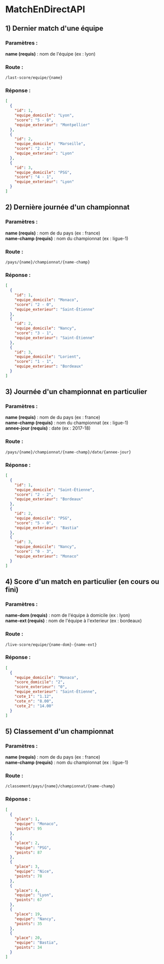 # MatchEnDirectAPI

## 1) Dernier match d'une équipe

### Paramètres :


<b>name (requis)</b> : nom de l'équipe (ex : lyon)

### Route :

```
/last-score/equipe/{name}
```

### Réponse :

```json
[
  {
    "id": 1,
    "equipe_domicile": "Lyon",
    "score": "5 - 0",
    "equipe_exterieur": "Montpellier"
  },
  {
    "id": 2,
    "equipe_domicile": "Marseille",
    "score": "2 - 1",
    "equipe_exterieur": "Lyon"
  },
  {
    "id": 3,
    "equipe_domicile": "PSG",
    "score": "4 - 1",
    "equipe_exterieur": "Lyon"
  }
]
```


## 2) Dernière journée d'un championnat

### Paramètres :

<b>name (requis)</b> : nom de du pays (ex : france) <br>
<b>name-champ (requis)</b> : nom du championnat (ex : ligue-1)

### Route :

```
/pays/{name}/championnat/{name-champ}
```

### Réponse :

```json
[
  {
    "id": 1,
    "equipe_domicile": "Monaco",
    "score": "2 - 0",
    "equipe_exterieur": "Saint-Étienne"
  },
  {
    "id": 2,
    "equipe_domicile": "Nancy",
    "score": "3 - 1",
    "equipe_exterieur": "Saint-Étienne"
  },
  {
    "id": 3,
    "equipe_domicile": "Lorient",
    "score": "1 - 1",
    "equipe_exterieur": "Bordeaux"
  }
]
```

## 3) Journée d'un championnat en particulier

### Paramètres :

<b>name (requis)</b> : nom de du pays (ex : france) <br>
<b>name-champ (requis)</b> : nom du championnat (ex : ligue-1) <br>
<b>annee-jour (requis)</b> : date (ex : 2017-18)

### Route :

```
/pays/{name}/championnat/{name-champ}/date/{annee-jour}
```

### Réponse :

```json
[
  {
    "id": 1,
    "equipe_domicile": "Saint-Étienne",
    "score": "2 - 2",
    "equipe_exterieur": "Bordeaux"
  },
  {
    "id": 2,
    "equipe_domicile": "PSG",
    "score": "5 - 0",
    "equipe_exterieur": "Bastia"
  },
  {
    "id": 3,
    "equipe_domicile": "Nancy",
    "score": "0 - 3",
    "equipe_exterieur": "Monaco"
  }
]
```


## 4) Score d'un match en particulier (en cours ou fini)

### Paramètres :

<b>name-dom (requis)</b> : nom de l'équipe à domicile (ex : lyon) <br>
<b>name-ext (requis)</b> : nom de l'équipe à l'exterieur (ex : bordeaux)

### Route :

```
/live-score/equipe/{name-dom}-{name-ext}
```

### Réponse :

```json
[
  {
    "equipe_domicile": "Monaco",
    "score_domicile": "2",
    "score_exterieur": "0",
    "equipe_exterieur": "Saint-Étienne",
    "cote_1": "1.12",
    "cote_n": "8.00",
    "cote_2": "14.00"
  }
]
```

## 5) Classement d'un championnat

### Paramètres :

<b>name (requis)</b> : nom de du pays (ex : france) <br>
<b>name-champ (requis)</b> : nom du championnat (ex : ligue-1)

### Route :

```
/classement/pays/{name}/championnat/{name-champ}
```

### Réponse :

```json
[
  {
    "place": 1,
    "equipe": "Monaco",
    "points": 95
  },
  {
    "place": 2,
    "equipe": "PSG",
    "points": 87
  },
  {
    "place": 3,
    "equipe": "Nice",
    "points": 78
  },
  {
    "place": 4,
    "equipe": "Lyon",
    "points": 67
  },
  {
    "place": 19,
    "equipe": "Nancy",
    "points": 35
  },
  {
    "place": 20,
    "equipe": "Bastia",
    "points": 34
  }
]
```